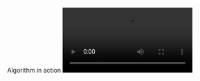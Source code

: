 Algorithm in action
<video src="https://github.com/umar-farooq-khan/Melody-Aware-Audio-Recognition-Algorithm/blob/main/Speech%20Recognition%20Algo.mp4" controls="controls" style="max-width: 730px;">
</video>
